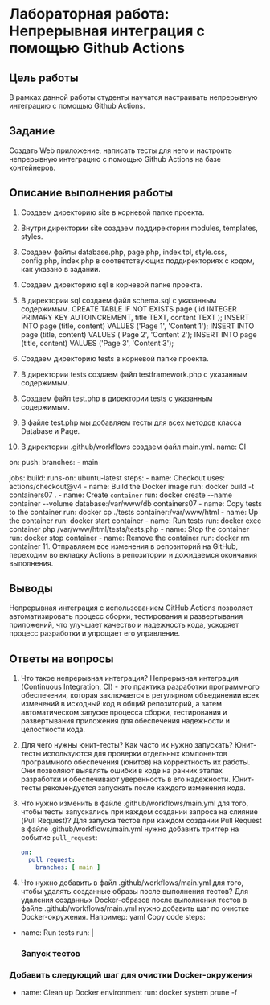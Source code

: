 # Лабораторная работа: Непрерывная интеграция с помощью Github Actions

## Цель работы
В рамках данной работы студенты научатся настраивать непрерывную интеграцию с помощью Github Actions.

## Задание
Создать Web приложение, написать тесты для него и настроить непрерывную интеграцию с помощью Github Actions на базе контейнеров.

## Описание выполнения работы 
1. Создаем директорию site в корневой папке проекта.
2. Внутри директории site создаем поддиректории modules, templates, styles.
3. Создаем файлы database.php, page.php, index.tpl, style.css, config.php, index.php в соответствующих поддиректориях с кодом, как указано в задании.
4. Создаем директорию sql в корневой папке проекта.
5. В директории sql создаем файл schema.sql с указанным содержимым.
CREATE TABLE IF NOT EXISTS page (
    id INTEGER PRIMARY KEY AUTOINCREMENT,
    title TEXT,
    content TEXT
);
INSERT INTO page (title, content) VALUES ('Page 1', 'Content 1');
INSERT INTO page (title, content) VALUES ('Page 2', 'Content 2');
INSERT INTO page (title, content) VALUES ('Page 3', 'Content 3');

6. Создаем директорию tests в корневой папке проекта.
7. В директории tests создаем файл testframework.php с указанным содержимым.
8. Создаем файл test.php в директории tests с указанным содержимым.
9. В файле test.php мы добавляем тесты для всех методов класса Database и Page.
10. В директории .github/workflows создаем файл main.yml.
name: CI

on:
  push:
    branches:
      - main

jobs:
  build:
    runs-on: ubuntu-latest
    steps:
      - name: Checkout
        uses: actions/checkout@v4
      - name: Build the Docker image
        run: docker build -t containers07 .
      - name: Create `container`
        run: docker create --name container --volume database:/var/www/db containers07
      - name: Copy tests to the container
        run: docker cp ./tests container:/var/www/html
      - name: Up the container
        run: docker start container
      - name: Run tests
        run: docker exec container php /var/www/html/tests/tests.php
      - name: Stop the container
        run: docker stop container
      - name: Remove the container
        run: docker rm container
11. Отправляем все изменения в репозиторий на GitHub, переходим во вкладку Actions в репозитории и дожидаемся окончания выполнения.

## Выводы
Непрерывная интеграция с использованием GitHub Actions позволяет автоматизировать процесс сборки, тестирования и развертывания приложений, что улучшает качество и надежность кода, ускоряет процесс разработки и упрощает его управление.

## Ответы на вопросы
1. Что такое непрерывная интеграция?
   Непрерывная интеграция (Continuous Integration, CI) - это практика разработки программного обеспечения, которая заключается в регулярном объединении всех изменений в исходный код в общий репозиторий, а затем автоматическом запуске процесса сборки, тестирования и развертывания приложения для обеспечения надежности и целостности кода.

2. Для чего нужны юнит-тесты? Как часто их нужно запускать?
   Юнит-тесты используются для проверки отдельных компонентов программного обеспечения (юнитов) на корректность их работы. Они позволяют выявлять ошибки в коде на ранних этапах разработки и обеспечивают уверенность в его надежности. Юнит-тесты рекомендуется запускать после каждого изменения кода.

3. Что нужно изменить в файле .github/workflows/main.yml для того, чтобы тесты запускались при каждом создании запроса на слияние (Pull Request)?
   Для запуска тестов при каждом создании Pull Request в файле .github/workflows/main.yml нужно добавить триггер на событие `pull_request`:

   ```yaml
   on:
     pull_request:
       branches: [ main ]
4. Что нужно добавить в файл .github/workflows/main.yml для того, чтобы удалять созданные образы после выполнения тестов?
   Для удаления созданных Docker-образов после выполнения тестов в файле .github/workflows/main.yml нужно добавить шаг по очистке Docker-окружения. Например:
yaml
Copy code
steps:
  - name: Run tests
    run: |
      ### Запуск тестов
  ### Добавить следующий шаг для очистки Docker-окружения
  - name: Clean up Docker environment
    run: docker system prune -f
